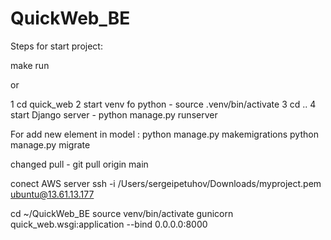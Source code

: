 # QuickWeb_BE

Steps for start project:

make run

or

1 cd quick_web
2 start venv fo python - source .venv/bin/activate
3 cd ..
4 start Django server - python manage.py runserver

For add new element in model : python manage.py makemigrations
python manage.py migrate

changed pull - git pull origin main

conect AWS server
ssh -i /Users/sergeipetuhov/Downloads/myproject.pem ubuntu@13.61.13.177

cd ~/QuickWeb_BE
source venv/bin/activate
gunicorn quick_web.wsgi:application --bind 0.0.0.0:8000
